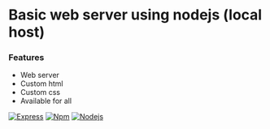 # Basic web server using nodejs (local host)

### Features
- Web server
- Custom html
- Custom css
- Available for all

[![Express](https://rithmapp.s3-us-west-2.amazonaws.com/assets/express-logo.png "Express")](https://www.npmjs.com/package/express "Express")
[![Npm](https://upload.wikimedia.org/wikipedia/commons/thumb/d/db/Npm-logo.svg/1200px-Npm-logo.svg.png "Npm")](https://www.npmjs.com/ "Npm")
[![Nodejs](https://upload.wikimedia.org/wikipedia/commons/thumb/d/d9/Node.js_logo.svg/1200px-Node.js_logo.svg.png "Nodejs")](https://nodejs.org/ "Nodejs")
